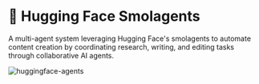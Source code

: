 # 🤗 Hugging Face Smolagents
A multi-agent system leveraging Hugging Face's smolagents to automate content creation by coordinating research, writing, and editing tasks through collaborative AI agents.


![huggingface-agents](https://github.com/user-attachments/assets/9b6600cd-6504-42ff-a845-b6bea98df373)
